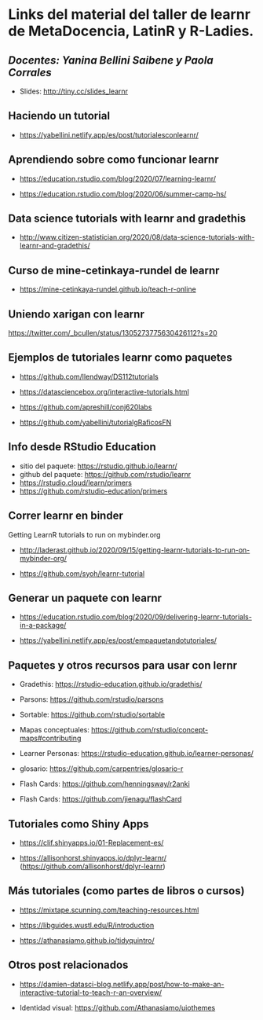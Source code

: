 # Links del material del taller de learnr de MetaDocencia, LatinR y R-Ladies.

## _Docentes: Yanina Bellini Saibene y Paola Corrales_

* Slides: http://tiny.cc/slides_learnr

## Haciendo un tutorial

* https://yabellini.netlify.app/es/post/tutorialesconlearnr/

## Aprendiendo sobre como funcionar learnr

* https://education.rstudio.com/blog/2020/07/learning-learnr/

* https://education.rstudio.com/blog/2020/06/summer-camp-hs/

## Data science tutorials with learnr and gradethis

* http://www.citizen-statistician.org/2020/08/data-science-tutorials-with-learnr-and-gradethis/

## Curso de mine-cetinkaya-rundel de learnr

* https://mine-cetinkaya-rundel.github.io/teach-r-online

## Uniendo xarigan con learnr

https://twitter.com/_bcullen/status/1305273775630426112?s=20

## Ejemplos de tutoriales learnr como paquetes

* https://github.com/llendway/DS112tutorials

* https://datasciencebox.org/interactive-tutorials.html

* https://github.com/apreshill/conj620labs

* https://github.com/yabellini/tutorialgRaficosFN

## Info desde RStudio Education

* sitio del paquete: https://rstudio.github.io/learnr/
* github del paquete: https://github.com/rstudio/learnr
* https://rstudio.cloud/learn/primers
* https://github.com/rstudio-education/primers

## Correr learnr en binder

Getting LearnR tutorials to run on mybinder.org

* http://laderast.github.io/2020/09/15/getting-learnr-tutorials-to-run-on-mybinder-org/

* https://github.com/syoh/learnr-tutorial


## Generar un paquete con learnr

* https://education.rstudio.com/blog/2020/09/delivering-learnr-tutorials-in-a-package/

* https://yabellini.netlify.app/es/post/empaquetandotutoriales/


## Paquetes y otros recursos para usar con lernr

* Gradethis: https://rstudio-education.github.io/gradethis/

* Parsons: https://github.com/rstudio/parsons

* Sortable: https://github.com/rstudio/sortable

* Mapas conceptuales: https://github.com/rstudio/concept-maps#contributing

* Learner Personas: https://rstudio-education.github.io/learner-personas/

* glosario: https://github.com/carpentries/glosario-r

* Flash Cards: https://github.com/henningsway/r2anki

* Flash Cards: https://github.com/jienagu/flashCard

## Tutoriales como Shiny Apps

* https://clif.shinyapps.io/01-Replacement-es/

* https://allisonhorst.shinyapps.io/dplyr-learnr/ (https://github.com/allisonhorst/dplyr-learnr)

## Más tutoriales (como partes de libros o cursos)

* https://mixtape.scunning.com/teaching-resources.html

* https://libguides.wustl.edu/R/introduction

* https://athanasiamo.github.io/tidyquintro/

## Otros post relacionados

* https://damien-datasci-blog.netlify.app/post/how-to-make-an-interactive-tutorial-to-teach-r-an-overview/

* Identidad visual: https://github.com/Athanasiamo/uiothemes
